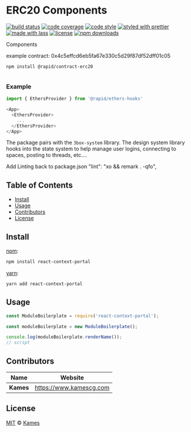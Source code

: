 # ERC20 Components

[![build status](https://img.shields.io/travis/com/KamesCG/react-context-portal.svg)](https://travis-ci.com/KamesCG/react-context-portal)
[![code coverage](https://img.shields.io/codecov/c/github/KamesCG/react-context-portal.svg)](https://codecov.io/gh/KamesCG/react-context-portal)
[![code style](https://img.shields.io/badge/code_style-XO-5ed9c7.svg)](https://github.com/sindresorhus/xo)
[![styled with prettier](https://img.shields.io/badge/styled_with-prettier-ff69b4.svg)](https://github.com/prettier/prettier)
[![made with lass](https://img.shields.io/badge/made_with-lass-95CC28.svg)](https://lass.js.org)
[![license](https://img.shields.io/github/license/KamesCG/react-context-portal.svg)](LICENSE)
[![npm downloads](https://img.shields.io/npm/dt/react-context-portal.svg)](https://npm.im/react-context-portal)

Components

example contract: 0x4c5effcd6eb5fa67e330c5d29f87df52dff01c05

```
npm install @rapid/contract-erc20


```

### Example
```js
import { EthersProvider } from '@rapid/ethers-hooks'

<App>
  <EthersProvider>
    ...
  </EthersProvider>
</App>
```

The package pairs with the `3box-system` library. The design system library hooks into the state system to help manage user logins, connecting to spaces, posting to threads, etc.... 


Add Linting back to package.json
"lint": "xo && remark . -qfo",

## Table of Contents

* [Install](#install)
* [Usage](#usage)
* [Contributors](#contributors)
* [License](#license)


## Install

[npm][]:

```sh
npm install react-context-portal
```

[yarn][]:

```sh
yarn add react-context-portal
```


## Usage

```js
const ModuleBoilerplate = require('react-context-portal');

const moduleBoilerplate = new ModuleBoilerplate();

console.log(moduleBoilerplate.renderName());
// script
```


## Contributors

| Name      | Website                   |
| --------- | ------------------------- |
| **Kames** | <https://www.kamescg.com> |


## License

[MIT](LICENSE) © [Kames](https://www.kamescg.com)


## 

[npm]: https://www.npmjs.com/

[yarn]: https://yarnpkg.com/
